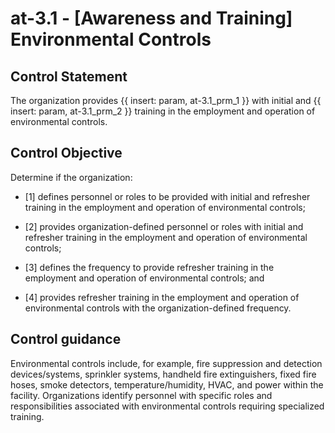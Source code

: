 # at-3.1 - \[Awareness and Training\] Environmental Controls

## Control Statement

The organization provides {{ insert: param, at-3.1_prm_1 }} with initial and {{ insert: param, at-3.1_prm_2 }} training in the employment and operation of environmental controls.

## Control Objective

Determine if the organization:

- \[1\] defines personnel or roles to be provided with initial and refresher training in the employment and operation of environmental controls;

- \[2\] provides organization-defined personnel or roles with initial and refresher training in the employment and operation of environmental controls;

- \[3\] defines the frequency to provide refresher training in the employment and operation of environmental controls; and

- \[4\] provides refresher training in the employment and operation of environmental controls with the organization-defined frequency.

## Control guidance

Environmental controls include, for example, fire suppression and detection devices/systems, sprinkler systems, handheld fire extinguishers, fixed fire hoses, smoke detectors, temperature/humidity, HVAC, and power within the facility. Organizations identify personnel with specific roles and responsibilities associated with environmental controls requiring specialized training.
